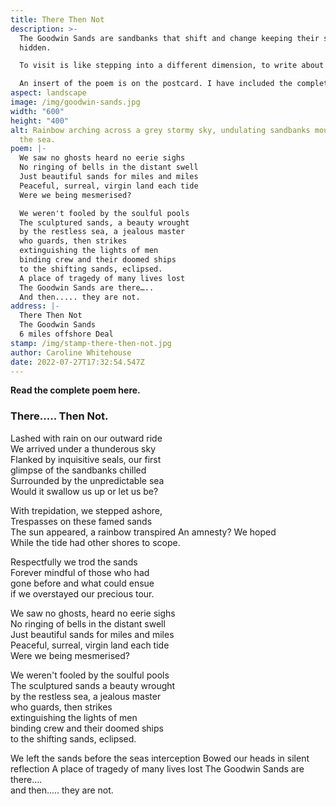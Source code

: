 ```yaml
---
title: There Then Not
description: >-
  The Goodwin Sands are sandbanks that shift and change keeping their secrets
  hidden. 

  To visit is like stepping into a different dimension, to write about them demanded so much more than a few lines. 

  An insert of the poem is on the postcard. I have included the complete poem underneath.
aspect: landscape
image: /img/goodwin-sands.jpg
width: "600"
height: "400"
alt: Rainbow arching across a grey stormy sky, undulating sandbanks moulded by
  the sea.
poem: |-
  We saw no ghosts heard no eerie sighs
  No ringing of bells in the distant swell
  Just beautiful sands for miles and miles
  Peaceful, surreal, virgin land each tide
  Were we being mesmerised?

  We weren't fooled by the soulful pools
  The sculptured sands, a beauty wrought 
  by the restless sea, a jealous master 
  who guards, then strikes 
  extinguishing the lights of men
  binding crew and their doomed ships
  to the shifting sands, eclipsed.
  A place of tragedy of many lives lost
  The Goodwin Sands are there…..
  And then..... they are not.
address: |-
  There Then Not
  The Goodwin Sands
  6 miles offshore Deal
stamp: /img/stamp-there-then-not.jpg
author: Caroline Whitehouse
date: 2022-07-27T17:32:54.547Z
---
```

**Read the complete poem here.**

### **There..... Then Not.**

Lashed with rain on our outward ride \
We arrived under a thunderous sky\
Flanked by inquisitive seals, our first\
glimpse of the sandbanks chilled\
Surrounded by the unpredictable sea\
Would it swallow us up or let us be?

With trepidation, we stepped ashore, \
Trespasses on these famed sands \
The sun appeared, a rainbow transpired
An amnesty? We hoped \
While the tide had other shores to scope.

Respectfully we trod the sands \
Forever mindful of those who had \
gone before and what could ensue \
if we overstayed our precious tour.

We saw no ghosts, heard no eerie sighs\
No ringing of bells in the distant swell\
Just beautiful sands for miles and miles \
Peaceful, surreal, virgin land each tide \
Were we being mesmerised?

We weren't fooled by the soulful pools \
The sculptured sands a beauty wrought \
by the restless sea, a jealous master  \
who guards, then strikes  \
extinguishing the lights of men \
binding crew and their doomed ships \
to the shifting sands, eclipsed.

We left the sands before the seas interception
Bowed our heads in silent reflection
A place of tragedy of many lives lost
The Goodwin Sands are there….   \
and then..... they are not.